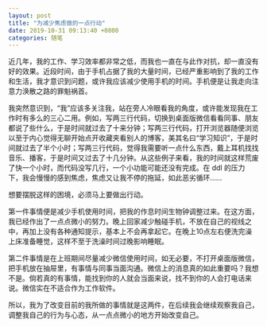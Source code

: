 ```yaml
---
layout: post
title: "为减少焦虑做的一点行动"
date: 2019-10-31 09:13:40 +0800
categories: 随笔
---
```


近几年，我的工作、学习效率都非常之低，而我也一直在与此作对抗，却一直没有好的效果。近段时间，由于手机占据了我的大量时间，已经严重影响到了我的工作和生活，我才意识到问题，或许我应该减少使用手机的时间。手机便是让我走向注意力涣散之路的罪魁祸首。

我突然意识到，“我”应该多关注我，站在旁人冷眼看我的角度，或许能发现我在工作时有多么的三心二用。例如，写两三行代码，切换到桌面版微信看看同事、朋友都说了些什么，于是时间就过去了十来分钟；写两三行代码，打开浏览器随便浏览以至于内心觉得无聊开始点开收藏夹看别人的博客，美其名曰“学习知识”，于是时间就过去了半个小时；写两三行代码，觉得我需要听一点什么东西，戴上耳机找找音乐、播客，于是时间又过去了十几分钟。从这些例子来看，我的时间就这样荒废了快一个小时，而代码没写几行，一个小功能可能还没有完成。在 ddl 的压力下，我会慢慢的感到焦虑，焦虑又让我不停的拖延，如此恶劣循环……

想要摆脱这样的困境，必须马上要做出行动。

第一件事情便是减少手机使用时间，把我的作息时间生物钟调整过来。在这方面，我已经作出了一点点微小的努力。晚上回家减少触碰手机，不放在自己的视线之中，再加上没有各种通知提示，基本上不会再拿起它。在晚上10点左右便洗完澡上床准备睡觉，这样不至于洗澡时间过晚影响睡眠。

第二件事情是在上班期间尽量减少微信使用时间，如无必要，不打开桌面版微信，把手机放在抽屉里，有事情与同事当面沟通。微信上的消息真的如此重要吗？我想不是。倘若真的有事情，能找到你的人就会当面来说，找不到你的人会打电话来说。微信实在不适合作为工作软件。

所以，我为了改变目前的我所做的事情就是这两件，在后续我会继续观察我自己，调整我自己的行为与心态，从一点点微小的地方开始改变自己。


